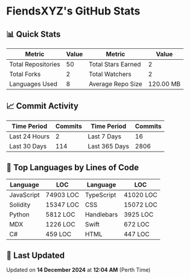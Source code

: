 # FiendsXYZ's GitHub Stats

## 📊 Quick Stats

| Metric               | Value       | Metric               | Value       |
|----------------------|-------------|----------------------|-------------|
| Total Repositories   | 50 | Total Stars Earned   | 2 |
| Total Forks          | 2 | Total Watchers       | 2 |
| Languages Used       | 8 | Average Repo Size    | 120.00 MB |

## 📈 Commit Activity

| Time Period      | Commits      | Time Period      | Commits      |
|------------------|--------------|------------------|--------------|
| Last 24 Hours    | 2 | Last 7 Days      | 16 |
| Last 30 Days     | 114 | Last 365 Days    | 2806 |

## 📝 Top Languages by Lines of Code

| Language       | LOC        | Language       | LOC        |
|----------------|------------|----------------|------------|
| JavaScript       | 74903 LOC  | TypeScript       | 41020 LOC  |
| Solidity       | 15347 LOC  | CSS       | 15072 LOC  |
| Python       | 5812 LOC  | Handlebars       | 3925 LOC  |
| MDX       | 1226 LOC  | Swift       | 672 LOC  |
| C#       | 459 LOC  | HTML       | 447 LOC  |

## 📅 Last Updated

Updated on **14 December 2024** at **12:04 AM** (Perth Time)
